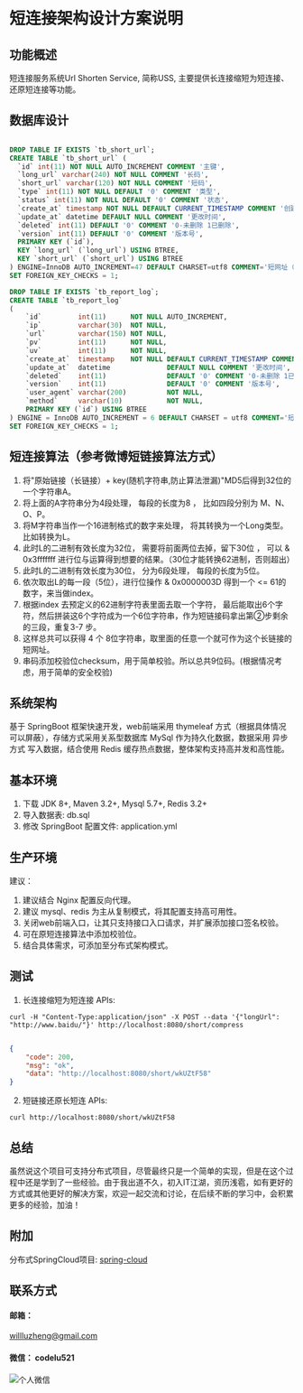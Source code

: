 # 短连接架构设计方案说明

## 功能概述

短连接服务系统Url Shorten Service, 简称USS, 主要提供长连接缩短为短连接、还原短连接等功能。

## 数据库设计

```sql

DROP TABLE IF EXISTS `tb_short_url`;
CREATE TABLE `tb_short_url` (
  `id` int(11) NOT NULL AUTO_INCREMENT COMMENT '主键',
  `long_url` varchar(240) NOT NULL COMMENT '长码',
  `short_url` varchar(120) NOT NULL COMMENT '短码',
  `type` int(11) NOT NULL DEFAULT '0' COMMENT '类型',
  `status` int(11) NOT NULL DEFAULT '0' COMMENT '状态',
  `create_at` timestamp NOT NULL DEFAULT CURRENT_TIMESTAMP COMMENT '创建时间',
  `update_at` datetime DEFAULT NULL COMMENT '更改时间',
  `deleted` int(11) DEFAULT '0' COMMENT '0-未删除 1已删除',
  `version` int(11) DEFAULT '0' COMMENT '版本号',
  PRIMARY KEY (`id`),
  KEY `long_url` (`long_url`) USING BTREE,
  KEY `short_url` (`short_url`) USING BTREE
) ENGINE=InnoDB AUTO_INCREMENT=47 DEFAULT CHARSET=utf8 COMMENT='短网址（Short URL）映射关系';
SET FOREIGN_KEY_CHECKS = 1;

DROP TABLE IF EXISTS `tb_report_log`;
CREATE TABLE `tb_report_log`
(
    `id`         int(11)      NOT NULL AUTO_INCREMENT,
    `ip`         varchar(30)  NOT NULL,
    `url`        varchar(150) NOT NULL,
    `pv`         int(11)      NOT NULL,
    `uv`         int(11)      NOT NULL,
    `create_at`  timestamp    NOT NULL DEFAULT CURRENT_TIMESTAMP COMMENT '创建时间',
    `update_at`  datetime              DEFAULT NULL COMMENT '更改时间',
    `deleted`    int(11)               DEFAULT '0' COMMENT '0-未删除 1已删除',
    `version`    int(11)               DEFAULT '0' COMMENT '版本号',
    `user_agent` varchar(200)          NOT NULL,
    `method`     varchar(10)           NOT NULL,
    PRIMARY KEY (`id`) USING BTREE
) ENGINE = InnoDB AUTO_INCREMENT = 6 DEFAULT CHARSET = utf8 COMMENT='短网址（Short URL）统计用户访问信息';
SET FOREIGN_KEY_CHECKS = 1;


```

## 短连接算法（参考微博短链接算法方式）

1. 将"原始链接（长链接）+ key(随机字符串,防止算法泄漏)"MD5后得到32位的一个字符串A。
2. 将上面的A字符串分为4段处理， 每段的长度为8 ， 比如四段分别为 M、N、O、P。
3. 将M字符串当作一个16进制格式的数字来处理， 将其转换为一个Long类型。 比如转换为L。
4. 此时L的二进制有效长度为32位， 需要将前面两位去掉，留下30位 ， 可以 & 0x3fffffff 进行位与运算得到想要的结果。（30位才能转换62进制，否则超出）
5. 此时L的二进制有效长度为30位， 分为6段处理， 每段的长度为5位。
6. 依次取出L的每一段（5位），进行位操作 & 0x0000003D 得到一个 <= 61的数字，来当做index。
7. 根据index 去预定义的62进制字符表里面去取一个字符， 最后能取出6个字符，然后拼装这6个字符成为一个6位字符串，作为短链接码拿出第②步剩余的三段，重复3-7 步。
8. 这样总共可以获得 4 个 8位字符串，取里面的任意一个就可作为这个长链接的短网址。
9. 串码添加校验位checksum，用于简单校验。所以总共9位码。(根据情况考虑，用于简单的安全校验)

## 系统架构

基于 SpringBoot 框架快速开发，web前端采用 thymeleaf 方式（根据具体情况可以屏蔽），存储方式采用关系型数据库 MySql 作为持久化数据，数据采用 异步方式 写入数据，结合使用 Redis 缓存热点数据，整体架构支持高并发和高性能。

## 基本环境

1. 下载 JDK 8+, Maven 3.2+, Mysql 5.7+, Redis 3.2+
2. 导入数据表: db.sql
2. 修改 SpringBoot 配置文件: application.yml

## 生产环境

建议：
1. 建议结合 Nginx 配置反向代理。
2. 建议 mysql、redis 为主从复制模式，将其配置支持高可用性。
3. 关闭web前端入口，让其只支持接口入口请求，并扩展添加接口签名校验。
4. 可在原短连接算法中添加校验位。
5. 结合具体需求，可添加至分布式架构模式。

## 测试

1. 长连接缩短为短连接 APIs: 
```
curl -H "Content-Type:application/json" -X POST --data '{"longUrl": "http://www.baidu/"}' http://localhost:8080/short/compress

```

```json

{
    "code": 200, 
    "msg": "ok", 
    "data": "http://localhost:8080/short/wkUZtF58"
}

```

2. 短链接还原长短连 APIs: 

```
curl http://localhost:8080/short/wkUZtF58

```

## 总结

虽然说这个项目可支持分布式项目，尽管最终只是一个简单的实现，但是在这个过程中还是学到了一些经验。由于我出道不久，初入IT江湖，资历浅雹，如有更好的方式或其他更好的解决方案，欢迎一起交流和讨论，在后续不断的学习中，会积累更多的经验，加油！


## 附加

分布式SpringCloud项目: [spring-cloud](https://github.com/romeoblog/spring-cloud) 

## 联系方式

#### 邮箱：
willluzheng@gmail.com

#### 微信： codelu521

![个人微信](http://cdn.willlu.cn/%E5%BE%AE%E4%BF%A1%E4%B8%AA%E4%BA%BA%E5%90%8D%E7%89%87.jpeg)